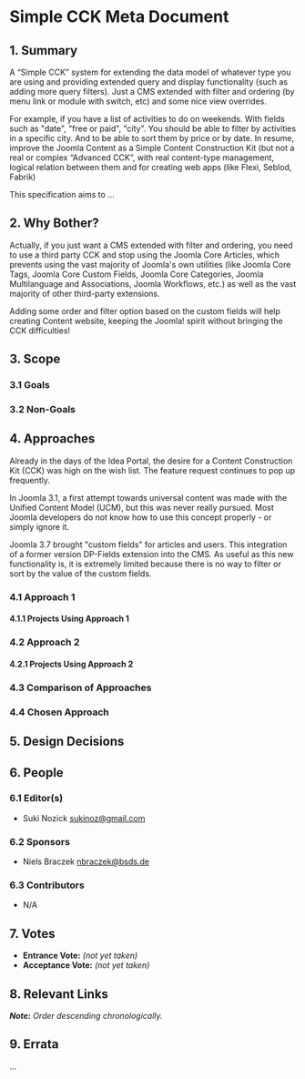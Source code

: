 # Simple CCK Meta Document

## 1. Summary

A “Simple CCK” system for extending the data model of whatever type you are using and providing extended query and
display functionality (such as adding more query filters). Just a CMS extended with filter and ordering (by menu link or
module with switch, etc) and some nice view overrides.

For example, if you have a list of activities to do on weekends. With fields such as "date", "free or paid", "city". You
should be able to filter by activities in a specific city. And to be able to sort them by price or by date. In resume,
improve the Joomla Content as a Simple Content Construction Kit (but not a real or complex “Advanced CCK”, with real
content-type management, logical relation between them and for creating web apps (like Flexi, Seblod, Fabrik)

This specification aims to ...

## 2. Why Bother?

Actually, if you just want a CMS extended with filter and ordering, you need to use a third party CCK and stop using the
Joomla Core Articles, which prevents using the vast majority of Joomla's own utilities (like Joomla Core Tags, Joomla
Core Custom Fields, Joomla Core Categories, Joomla Multilanguage and Associations, Joomla Workflows, etc.) as well as
the vast majority of other third-party extensions.

Adding some order and filter option based on the custom fields will help creating Content website, keeping the Joomla!
spirit without bringing the CCK difficulties!

## 3. Scope

### 3.1 Goals

### 3.2 Non-Goals

## 4. Approaches

Already in the days of the Idea Portal, the desire for a Content Construction Kit (CCK) was high on the wish list.
The feature request continues to pop up frequently.

In Joomla 3.1, a first attempt towards universal content was made with the Unified Content Model (UCM), but this was
never really pursued.
Most Joomla developers do not know how to use this concept properly - or simply ignore it.

Joomla 3.7 brought "custom fields" for articles and users.
This integration of a former version DP-Fields extension into the CMS.
As useful as this new functionality is, it is extremely limited because there is no way to filter or sort  by the value
of the custom fields.

### 4.1 Approach 1

#### 4.1.1 Projects Using Approach 1

### 4.2 Approach 2

#### 4.2.1 Projects Using Approach 2

### 4.3 Comparison of Approaches

### 4.4 Chosen Approach

## 5. Design Decisions

## 6. People

### 6.1 Editor(s)

* Suki Nozick <sukinoz@gmail.com>

### 6.2 Sponsors

* Niels Braczek <nbraczek@bsds.de>

### 6.3 Contributors

* N/A

## 7. Votes

* **Entrance Vote:** _(not yet taken)_
* **Acceptance Vote:** _(not yet taken)_

## 8. Relevant Links

_**Note:** Order descending chronologically._

## 9. Errata

...
